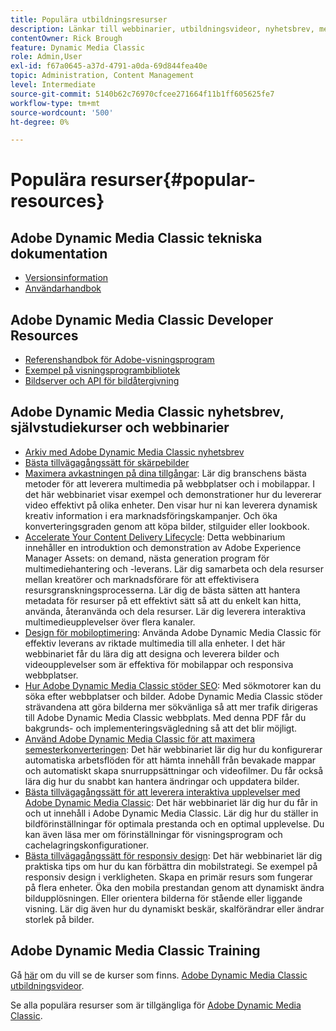 ```yaml
---
title: Populära utbildningsresurser
description: Länkar till webbinarier, utbildningsvideor, nyhetsbrev, metodinformation och utvecklarresurser för Adobe Dynamic Media Classic.
contentOwner: Rick Brough
feature: Dynamic Media Classic
role: Admin,User
exl-id: f67a0645-a37d-4791-a0da-69d844fea40e
topic: Administration, Content Management
level: Intermediate
source-git-commit: 5140b62c76970cfcee271664f11b1ff605625fe7
workflow-type: tm+mt
source-wordcount: '500'
ht-degree: 0%

---
```


# Populära resurser{#popular-resources}

## Adobe Dynamic Media Classic tekniska dokumentation

* [Versionsinformation](https://experienceleague.adobe.com/sv/docs/dynamic-media-developer-resources/release-notes/s7rn2017)
* [Användarhandbok](introduction.md)

## Adobe Dynamic Media Classic Developer Resources

* [Referenshandbok för Adobe-visningsprogram](https://experienceleague.adobe.com/sv/docs/dynamic-media-developer-resources)
* [Exempel på visningsprogrambibliotek](https://landing.adobe.com/en/na/dynamic-media/ctir-2755/live-demos.html)
* [Bildserver och API för bildåtergivning](https://experienceleague.adobe.com/sv/docs/dynamic-media-developer-resources)

## Adobe Dynamic Media Classic nyhetsbrev, självstudiekurser och webbinarier

* [Arkiv med Adobe Dynamic Media Classic nyhetsbrev](/help/using/dynamic-media-newsletter.md)
* [Bästa tillvägagångssätt för skärpebilder](/help/using/assets/s7_sharpening_images.pdf)
* [Maximera avkastningen på dina tillgångar](https://adobecustomersuccess.adobeconnect.com/p5ar3hfrrec/?launcher=false&fcsContent=true&pbMode=normal&proto=true): Lär dig branschens bästa metoder för att leverera multimedia på webbplatser och i mobilappar. I det här webbinariet visar exempel och demonstrationer hur du levererar video effektivt på olika enheter. Den visar hur ni kan leverera dynamisk kreativ information i era marknadsföringskampanjer. Och öka konverteringsgraden genom att köpa bilder, stilguider eller lookbook.
* [Accelerate Your Content Delivery Lifecycle](https://adobecustomersuccess.adobeconnect.com/p88ducm9pqv/): Detta webbinarium innehåller en introduktion och demonstration av Adobe Experience Manager Assets: on demand, nästa generation program för multimediehantering och -leverans. Lär dig samarbeta och dela resurser mellan kreatörer och marknadsförare för att effektivisera resursgranskningsprocesserna. Lär dig de bästa sätten att hantera metadata för resurser på ett effektivt sätt så att du enkelt kan hitta, använda, återanvända och dela resurser. Lär dig leverera interaktiva multimedieupplevelser över flera kanaler.
* [Design för mobiloptimering](https://adobecustomersuccess.adobeconnect.com/p6oqd3wydif/?launcher=false&fcsContent=true&pbMode=normal&proto=true): Använda Adobe Dynamic Media Classic för effektiv leverans av riktade multimedia till alla enheter. I det här webbinariet får du lära dig att designa och leverera bilder och videoupplevelser som är effektiva för mobilappar och responsiva webbplatser.
* [Hur Adobe Dynamic Media Classic stöder SEO](/help/using/assets/s7_seo.pdf): Med sökmotorer kan du söka efter webbplatser och bilder. Adobe Dynamic Media Classic stöder strävandena att göra bilderna mer sökvänliga så att mer trafik dirigeras till Adobe Dynamic Media Classic webbplats. Med denna PDF får du bakgrunds- och implementeringsvägledning så att det blir möjligt.
* [Använd Adobe Dynamic Media Classic för att maximera semesterkonverteringen](https://adobecustomersuccess.adobeconnect.com/p32n1yr85c9/?proto=true): Det här webbinariet lär dig hur du konfigurerar automatiska arbetsflöden för att hämta innehåll från bevakade mappar och automatiskt skapa snurruppsättningar och videofilmer. Du får också lära dig hur du snabbt kan hantera ändringar och uppdatera bilder.
* [Bästa tillvägagångssätt för att leverera interaktiva upplevelser med Adobe Dynamic Media Classic](https://seminars.adobeconnect.com/p7wb8ej3u6d/): Det här webbinariet lär dig hur du får in och ut innehåll i Adobe Dynamic Media Classic. Lär dig hur du ställer in bildförinställningar för optimala prestanda och en optimal upplevelse. Du kan även läsa mer om förinställningar för visningsprogram och cachelagringskonfigurationer.
* [Bästa tillvägagångssätt för responsiv design](https://offers.adobe.com/en/na/marketing/landings/_40458_responsive_design_live_on_demand_webinar.html): Det här webbinariet lär dig praktiska tips om hur du kan förbättra din mobilstrategi. Se exempel på responsiv design i verkligheten. Skapa en primär resurs som fungerar på flera enheter. Öka den mobila prestandan genom att dynamiskt ändra bildupplösningen. Eller orientera bilderna för stående eller liggande visning. Lär dig även hur du dynamiskt beskär, skalförändrar eller ändrar storlek på bilder.

## Adobe Dynamic Media Classic Training

Gå [här](https://training.adobe.com/training/courses.html#product=adobe-scene7) om du vill se de kurser som finns.
[Adobe Dynamic Media Classic utbildningsvideor](https://experienceleague.adobe.com/sv/docs/dynamic-media-classic/using/intro/training-videos#intro).

Se alla populära resurser som är tillgängliga för [Adobe Dynamic Media Classic](home.md).
